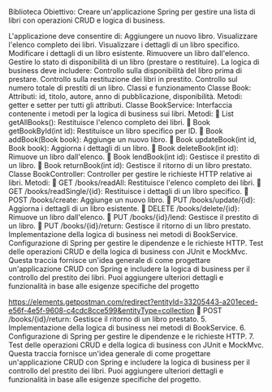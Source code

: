 Biblioteca
Obiettivo:
Creare un'applicazione Spring per gestire una lista di libri con operazioni CRUD e logica di business.

L'applicazione deve consentire di:
Aggiungere un nuovo libro.
Visualizzare l'elenco completo dei libri.
Visualizzare i dettagli di un libro specifico.
Modificare i dettagli di un libro esistente.
Rimuovere un libro dall'elenco.
Gestire lo stato di disponibilità di un libro (prestare o restituire).
La logica di business deve includere:
Controllo sulla disponibilità del libro prima di prestare.
Controllo sulla restituzione dei libri in prestito.
Controllo sul numero totale di prestiti di un libro.
Classi e funzionamento
Classe Book:
Attributi: id, titolo, autore, anno di pubblicazione, disponibilità.
Metodi: getter e setter per tutti gli attributi.
Classe BookService:
Interfaccia contenente i metodi per la logica di business sui libri.
Metodi:
 List getAllBooks(): Restituisce l'elenco completo dei libri.
 Book getBookById(int id): Restituisce un libro specifico per ID.
 Book addBook(Book book): Aggiunge un nuovo libro.
 Book updateBook(int id, Book book): Aggiorna i dettagli di un libro.
 Book deleteBook(int id): Rimuove un libro dall'elenco.
 Book lendBook(int id): Gestisce il prestito di un libro.
 Book returnBook(int id): Gestisce il ritorno di un libro prestato.
Classe BookController:
Controller per gestire le richieste HTTP relative ai libri.
Metodi:
 GET /books/readAll: Restituisce l'elenco completo dei libri.
 GET /books/readSingle/{id}: Restituisce i dettagli di un libro specifico.
 POST /books/create: Aggiunge un nuovo libro.
 PUT /books/update/{id}: Aggiorna i dettagli di un libro esistente.
 DELETE /books/delete/{id}: Rimuove un libro dall'elenco.
 PUT /books/{id}/lend: Gestisce il prestito di un libro.
 PUT /books/{id}/return: Gestisce il ritorno di un libro prestato.
Implementazione della logica di business nei metodi di BookService.
Configurazione di Spring per gestire le dipendenze e le richieste HTTP.
Test delle operazioni CRUD e della logica di business con JUnit e MockMvc.
Questa traccia fornisce un'idea generale di come progettare un'applicazione CRUD con Spring e includere la logica di business per il controllo del prestito dei libri. Puoi aggiungere ulteriori dettagli e funzionalità in base alle esigenze specifiche del progetto


https://elements.getpostman.com/redirect?entityId=33205443-a201eced-e56f-4e5f-9608-c4cdc8cce599&entityType=collection
	POST /books/{id}/return: Gestisce il ritorno di un libro prestato.
5.	Implementazione della logica di business nei metodi di BookService.
6.	Configurazione di Spring per gestire le dipendenze e le richieste HTTP.
7.	Test delle operazioni CRUD e della logica di business con JUnit e MockMvc.
Questa traccia fornisce un'idea generale di come progettare un'applicazione CRUD con Spring e includere la logica di business per il controllo del prestito dei libri. Puoi aggiungere ulteriori dettagli e funzionalità in base alle esigenze specifiche del progetto.
